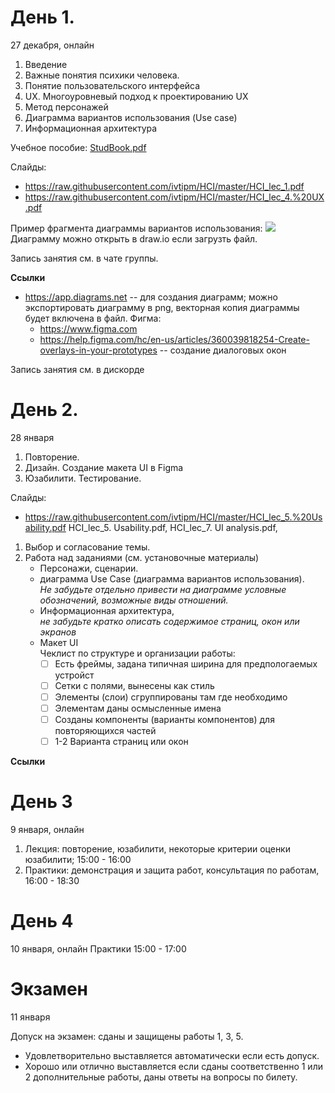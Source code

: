 # День 1.
27 декабря, онлайн

1. Введение
1. Важные понятия психики человека.
2. Понятие пользовательского интерфейса
3. UX. Многоуровневый подход к проектированию UX
  1. Метод персонажей
  1. Диаграмма вариантов использования (Use case)
  1. Информационная архитектура 

Учебное пособие: [StudBook.pdf](https://raw.githubusercontent.com/ivtipm/HCI/master/StudBook.pdf)

Слайды:
- https://raw.githubusercontent.com/ivtipm/HCI/master/HCI_lec_1.pdf
- https://raw.githubusercontent.com/ivtipm/HCI/master/HCI_lec_4.%20UX.pdf

Пример фрагмента диаграммы вариантов использования: ![](UseCase_Example.drawio.png )
Диаграмму можно открыть в draw.io если загрузть файл.

Запись занятия см. в чате группы.

**Ссылки**
- https://app.diagrams.net -- для создания диаграмм; можно экспортировать диаграмму в png, векторная копия диаграммы будет включена в файл.
Фигма:
  - https://www.figma.com
  - https://help.figma.com/hc/en-us/articles/360039818254-Create-overlays-in-your-prototypes -- создание диалоговых окон


Запись занятия см. в дискорде

# День 2.
28 января

1. Повторение.
2. Дизайн. Создание макета UI в Figma
3. Юзабилити. Тестирование.

Слайды:
- https://raw.githubusercontent.com/ivtipm/HCI/master/HCI_lec_5.%20Usability.pdf
HCI_lec_5. Usability.pdf, HCI_lec_7. UI analysis.pdf,




1. Выбор и согласование темы.
1. Работа над заданиями (см. установочные материалы)
    - Персонажи, сценарии.
    - диаграмма Use Case (диаграмма вариантов использования). \
      *Не забудьте отдельно привести на диаграмме условные обозначений, возможные виды отношений.* 
    - Информационная архитектура, \
      *не забудьте кратко описать содержимое страниц, окон или экранов*
    - Макет UI\
      Чеклист по структуре и организации работы:
      - [ ] Есть фреймы, задана типичная ширина для предпологаемых устройст
      - [ ] Сетки с полями, вынесены как стиль
      - [ ] Элементы (слои) сгруппированы там где необходимо
      - [ ] Элементам даны осмысленные имена
      - [ ] Созданы компоненты (варианты компонентов) для повторяющихся частей
      - [ ] 1-2 Варианта страниц или окон

**Ссылки**


# День 3
9 января, онлайн
1. Лекция: повторение, юзабилити, некоторые критерии оценки юзабилити; 15:00 - 16:00
2. Практики: демонстрация и защита работ, консультация по работам, 16:00 - 18:30

# День 4
10 января, онлайн
Практики 15:00 - 17:00


# Экзамен
11 января

Допуск на экзамен: сданы и защищены работы 1, 3, 5.

- Удовлетворительно выставляется автоматически если есть допуск.
- Хорошо или отлично выставляется если сданы соответственно 1 или 2 дополнительные работы, даны ответы на вопросы по билету.
